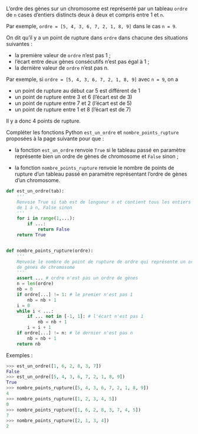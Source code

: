 L’ordre des gènes sur un chromosome est représenté par un tableau `ordre` de `n` cases
d’entiers distincts deux à deux et compris entre 1 et `n`.

Par exemple, `ordre = [5, 4, 3, 6, 7, 2, 1, 8, 9]` dans le cas `n = 9`.

On dit qu’il y a un point de rupture dans `ordre` dans chacune des situations suivantes :

- la première valeur de `ordre` n’est pas 1 ;
- l’écart entre deux gènes consécutifs n’est pas égal à 1 ;
- la dernière valeur de `ordre` n’est pas n.

Par exemple, si `ordre = [5, 4, 3, 6, 7, 2, 1, 8, 9]` avec `n = 9`, on a

- un point de rupture au début car 5 est différent de 1
- un point de rupture entre 3 et 6 (l’écart est de 3)
- un point de rupture entre 7 et 2 (l’écart est de 5)
- un point de rupture entre 1 et 8 (l’écart est de 7)

Il y a donc 4 points de rupture.

Compléter les fonctions Python `est_un_ordre` et `nombre_points_rupture`
proposées à la page suivante pour que :


- la fonction `est_un_ordre` renvoie `True` si le tableau passé en paramètre
représente bien un ordre de gènes de chromosome et `False` sinon ;

- la fonction `nombre_points_rupture` renvoie le nombre de points de rupture
d’un tableau passé en paramètre représentant l’ordre de gènes d’un
chromosome.

```python linenums='1'
def est_un_ordre(tab):
    '''
    Renvoie True si tab est de longueur n et contient tous les entiers
    de 1 à n, False sinon
    '''
    for i in range(1,...):
        if ...:
            return False
    return True


def nombre_points_rupture(ordre):
    '''
    Renvoie le nombre de point de rupture de ordre qui représente un ordre
    de gènes de chromosome
    '''
    assert ... # ordre n'est pas un ordre de gènes
    n = len(ordre)
    nb = 0
    if ordre[...] != 1: # le premier n'est pas 1
        nb = nb + 1
    i = 0
    while i < ...:
        if ... not in [-1, 1]: # l'écart n'est pas 1
            nb = nb + 1
        i = i + 1
    if ordre[...] != n: # le dernier n'est pas n
        nb = nb + 1
    return nb
```

Exemples :

```python
>>> est_un_ordre([1, 6, 2, 8, 3, 7])
False
>>> est_un_ordre([5, 4, 3, 6, 7, 2, 1, 8, 9])
True
>>> nombre_points_rupture([5, 4, 3, 6, 7, 2, 1, 8, 9])
4
>>> nombre_points_rupture([1, 2, 3, 4, 5])
0
>>> nombre_points_rupture([1, 6, 2, 8, 3, 7, 4, 5])
7
>>> nombre_points_rupture([2, 1, 3, 4])
2
```